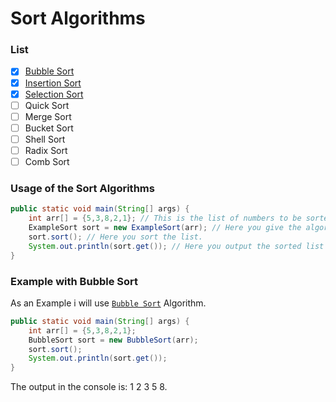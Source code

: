 # Sort Algorithms

### List
- [x] [Bubble Sort](https://github.com/JuniorInjects/SortAlgorithms/blob/main/BubbleSort.java)
- [x] [Insertion Sort](https://github.com/JuniorInjects/SortAlgorithms/blob/main/InsertionSort.java)
- [x] [Selection Sort](https://github.com/JuniorInjects/SortAlgorithms/blob/main/SelectionSort.java)
- [ ] Quick Sort
- [ ] Merge Sort
- [ ] Bucket Sort
- [ ] Shell Sort
- [ ] Radix Sort
- [ ] Comb Sort

### Usage of the Sort Algorithms
```java
public static void main(String[] args) {
	int arr[] = {5,3,8,2,1}; // This is the list of numbers to be sorted.
	ExampleSort sort = new ExampleSort(arr); // Here you give the algorithm the list.
	sort.sort(); // Here you sort the list.
	System.out.println(sort.get()); // Here you output the sorted list in the console.
}
```

### Example with Bubble Sort
As an Example i will use [`Bubble Sort`](https://github.com/JuniorInjects/SortAlgorithms/blob/main/BubbleSort.java) Algorithm.
```java
public static void main(String[] args) {
	int arr[] = {5,3,8,2,1};
	BubbleSort sort = new BubbleSort(arr);
	sort.sort();
	System.out.println(sort.get());
}
```
The output in the console is: 1 2 3 5 8.
